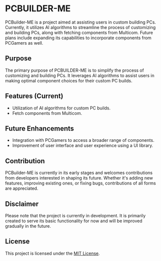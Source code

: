 # PCBUILDER-ME

PCBuilder-ME is a project aimed at assisting users in custom building PCs. Currently, it utilizes AI algorithms to streamline the process of customizing and building PCs, along with fetching components from Multicom. Future plans include expanding its capabilities to incorporate components from PCGamers as well.

## Purpose

The primary purpose of PCBUILDER-ME is to simplify the process of customizing and building PCs. It leverages AI algorithms to assist users in making optimal component choices for their custom PC builds.

## Features (Current)

- Utilization of AI algorithms for custom PC builds.
- Fetch components from Multicom.

## Future Enhancements

- Integration with PCGamers to access a broader range of components.
- Improvement of user interface and user experience using a UI library.

## Contribution

PCBuilder-ME is currently in its early stages and welcomes contributions from developers interested in shaping its future. Whether it's adding new features, improving existing ones, or fixing bugs, contributions of all forms are appreciated.

## Disclaimer

Please note that the project is currently in development. It is primarily created to serve its basic functionality for now and will be improved gradually in the future.

## License

This project is licensed under the [MIT License](LICENSE).

